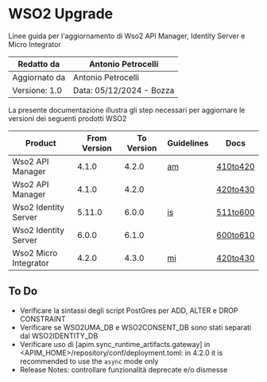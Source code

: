 # WSO2 Upgrade
 Linee guida per l'aggiornamento di Wso2 API Manager, Identity Server e Micro Integrator

|Redatto da    |Antonio Petrocelli                   |
|--------------|-------------------------------------|
|Aggiornato da |Antonio Petrocelli                   |
|Versione: 1.0 |Data: 05/12/2024 - Bozza             |

La presente documentazione illustra gli step necessari per aggiornare le versioni dei seguenti prodotti WSO2

|Product                |From Version   |To Version |Guidelines          |Docs                      |
|-----------------------|---------------|-----------|--------------------|--------------------------|
|Wso2 API Manager       |4.1.0          |4.2.0      |[am](/am/README.md) |[410to420](/am/410to420/) |
|Wso2 API Manager       |4.1.0          |4.2.0      |                    |[420to430](/am/420to430/) |
|Wso2 Identity Server   |5.11.0         |6.0.0      |[is](/is/README.md) |[511to600](/is/511to600/) |
|Wso2 Identity Server   |6.0.0          |6.1.0      |                    |[600to610](/is/600to610/) |
|Wso2 Micro Integrator  |4.2.0          |4.3.0      |[mi](/mi/README.md) |[420to430](/mi/420to430/) |

## To Do
* Verificare la sintassi degli script PostGres per ADD, ALTER e DROP CONSTRAINT
* Verificare se WSO2UMA_DB e WSO2CONSENT_DB sono stati separati dal WSO2IDENTITY_DB
* Verificare uso di [apim.sync_runtime_artifacts.gateway] in <APIM_HOME>/repository/conf/deployment.toml: in 4.2.0 it is recommended to use the `async` mode only
* Release Notes: controllare funzionalità deprecate e/o dismesse